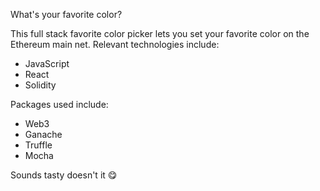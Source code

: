 What's your favorite color? 

This full stack favorite color picker lets you set your favorite color on the Ethereum main net.  Relevant technologies include:

- JavaScript
- React
- Solidity

Packages used include:

- Web3
- Ganache
- Truffle
- Mocha

Sounds tasty doesn't it 😋
